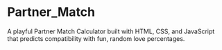 # Partner_Match
A playful Partner Match Calculator built with HTML, CSS, and JavaScript that predicts compatibility with fun, random love percentages.
